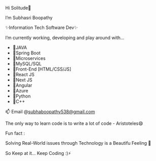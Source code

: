 Hi Solitude👋

I’m Subhasri Boopathy

✨Information Tech Software Dev✨ 

I’m currently working, developing and play around with...
 
- 🌱JAVA
- 🌱Spring Boot
- 🌱Microservices
- 🌱MySQL/SQL
- 🌱Front-End [HTML/CSS/JS]
- 🌱React JS
- 🌱Next JS
- 🌱Angular
- 🌱Azure
- 🌱Python
- 🌱C++
  
📫 Email @subhaboopathy538@gmail.com

The only way to learn code is to write a lot of code - Aristoteles😄
                                   
Fun fact :

Solving Real-World issues through Technology is a Beautifu Feeling 💞 

So Keep at it... Keep Coding :)⚡

<!---
SubhasriSB/SubhasriSB is a ✨ special ✨ repository because its `README.md` (this file) appears on your GitHub profile.
You can click the Preview link to take a look at your changes.
--->
